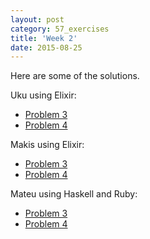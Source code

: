 ```yaml
---
layout: post
category: 57_exercises
title: 'Week 2'
date: 2015-08-25
---
```

Here are some of the solutions.

Uku using Elixir:

- [Problem 3](https://github.com/heruku/57problems/tree/master/problem3)
- [Problem 4](https://github.com/heruku/57problems/tree/master/problem4)

Makis using Elixir:

- [Problem 3](https://github.com/Maikon/57_Problems/tree/master/exercise_3)
- [Problem 4](https://github.com/Maikon/57_Problems/tree/master/exercise_4)

Mateu using Haskell and Ruby:

- [Problem 3](https://github.com/demonh3x/57problems/tree/master/problem3)
- [Problem 4](https://github.com/demonh3x/57problems/tree/master/problem4)
